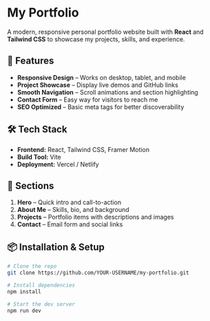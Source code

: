 # My Portfolio

A modern, responsive personal portfolio website built with **React** and **Tailwind CSS** to showcase my projects, skills, and experience.

## 🚀 Features

- **Responsive Design** – Works on desktop, tablet, and mobile
- **Project Showcase** – Display live demos and GitHub links
- **Smooth Navigation** – Scroll animations and section highlighting
- **Contact Form** – Easy way for visitors to reach me
- **SEO Optimized** – Basic meta tags for better discoverability

## 🛠️ Tech Stack

- **Frontend:** React, Tailwind CSS, Framer Motion
- **Build Tool:** Vite
- **Deployment:** Vercel / Netlify

## 📂 Sections

1. **Hero** – Quick intro and call-to-action  
2. **About Me** – Skills, bio, and background  
3. **Projects** – Portfolio items with descriptions and images  
4. **Contact** – Email form and social links  

## 📦 Installation & Setup

```bash
# Clone the repo
git clone https://github.com/YOUR-USERNAME/my-portfolio.git

# Install dependencies
npm install

# Start the dev server
npm run dev
